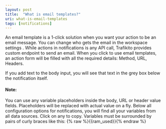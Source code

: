 ```yaml
---
layout: post
title:  "What is email templates?"
uri: what-is-email-templates
tags: [notifications]
---
```


An email template is a 1-click solution when you want your action to be an email message. You can change who gets the email in the workspace settings . While actions in notifications is any API call, Trafikito provides custom endpoint to send an email. When you click to use email templates, an action form will be filled with all the required details: Method, URL, Headers.

<!-- more -->

If you add text to the body input, you will see that text in the grey box below the notification itself.

#### Note:

You can use any variable placeholders inside the body, URL or header value fields. Placeholders will be replaced with actual value on a fly. Below all configuration options for notifications, you will find all your variables from all data sources. Click on any to copy. Variables must be surrounded by pairs of curly braces like this: {% raw %}{{ram\_used}}{% endraw %}